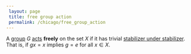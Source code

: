 ```yaml
---
 layout: page
 title: free group action
 permalink: /chicago/free_group_action
---
```

A [group](https://mathgloss.github.io/MathGloss/group) $G$ [acts](https://mathgloss.github.io/MathGloss/group_action) **freely** on the set $X$ if it has trivial [stabilizer under stabilizer](https://mathgloss.github.io/MathGloss/stabilizer_under_#############stabilizer). That is, if $gx=x$ implies $g=e$ for all $x\in X$.

